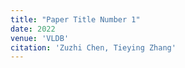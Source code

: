```yaml
---
title: "Paper Title Number 1"
date: 2022
venue: 'VLDB'
citation: 'Zuzhi Chen, Tieying Zhang'
---
```


